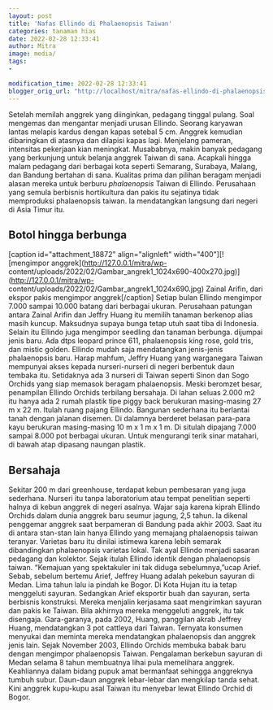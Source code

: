 ```yaml
---
layout: post
title: 'Nafas Ellindo di Phalaenopsis Taiwan'
categories: tanaman hias
date: 2022-02-28 12:33:41
author: Mitra
image: media/
tags:
- 

modification_time: 2022-02-28 12:33:41
blogger_orig_url: "http://localhost/mitra/nafas-ellindo-di-phalaenopsis-taiwan.html"
---
```


Setelah memilah anggrek yang diinginkan, pedagang tinggal pulang. Soal
mengemas dan mengantar menjadi urusan Ellindo. Seorang karyawan lantas melapis
kardus dengan kapas setebal 5 cm. Anggrek kemudian dibaringkan di atasnya dan
dilapisi kapas lagi. Menjelang pameran, intensitas pekerjaan kian meningkat.
Musababnya, makin banyak pedagang yang berkunjung untuk belanja anggrek Taiwan
di sana. Acapkali hingga malam pedagang dari berbagai kota seperti Semarang,
Surabaya, Malang, dan Bandung bertahan di sana. Kualitas prima dan pilihan
beragam menjadi alasan mereka untuk berburu _phalaenopsis_ Taiwan di Ellindo.
Perusahaan yang semula berbisnis hortikultura dan pakis itu sejatinya tidak
memproduksi phalaenopsis taiwan. Ia mendatangkan langsung dari negeri di Asia
Timur itu.

## Botol hingga berbunga

[caption id="attachment_18872" align="alignleft" width="400"][![mengimpor
anggrek](http://127.0.0.1/mitra/wp-
content/uploads/2022/02/Gambar_angrek1_1024x690-400x270.jpg)](http://127.0.0.1/mitra/wp-
content/uploads/2022/02/Gambar_angrek1_1024x690.jpg) Zainal Arifin, dari
ekspor pakis mengimpor anggrek[/caption] Setiap bulan Ellindo mengimpor 7.000
sampai 10.000 batang dari berbagai ukuran. Perusahaan patungan antara Zainal
Arifin dan Jeffry Huang itu memilih tanaman berkenop alias masih kuncup.
Maksudnya supaya bunga tetap utuh saat tiba di Indonesia. Selain itu Ellindo
juga mengimpor seedling dan tanaman berbunga. dijumpai jenis baru. Ada dtps
leopard prince 611, phalaenopsis king rose, gold tris, dan mistic golden.
Ellindo mudah saja mendatangkan jenis-jenis phalaenopsis baru. Harap mahfum,
Jeffry Huang yang warganegara Taiwan mempunyai akses kepada nurseri-nurseri di
negeri berbentuk daun tembaka itu. Setidaknya ada 3 nurseri di Taiwan seperti
Sinon dan Sogo Orchids yang siap memasok beragam phalaenopsis. Meski beromzet
besar, penampilan Ellindo Orchids terbilang bersahaja. Di lahan seluas 2.000
m2 itu hanya ada 2 rumah plastik tipe piggy back berukuran masing-masing 27 m
x 22 m. Itulah ruang pajang Ellindo. Bangunan sederhana itu berlantai tanah
dengan jalanan disemen. Di dalamnya berderet belasan para-para kayu berukuran
masing-masing 10 m x 1 m x 1 m. Di situlah dipajang 7.000 sampai 8.000 pot
berbagai ukuran. Untuk mengurangi terik sinar matahari, di bawah atap dipasang
naungan plastik.

## Bersahaja

Sekitar 200 m dari greenhouse, terdapat kebun pembesaran yang juga sederhana.
Nurseri itu tanpa laboratorium atau tempat penelitian seperti halnya di kebun
anggrek di negeri asalnya. Wajar saja karena kiprah Ellindo Orchids dalam
dunia anggrek baru seumur jagung, 2,5 tahun. Ia dikenal penggemar anggrek saat
berpameran di Bandung pada akhir 2003. Saat itu di antara stan-stan lain hanya
Ellindo yang memajang phalaenopsis taiwan teranyar. Varietas baru itu dinilai
istimewa karena lebih semarak dibandingkan phalaenopsis varietas lokal. Tak
ayal Ellindo menjadi sasaran pedagang dan kolektor. Sejak itulah Ellindo
identik dengan phalaenopsis taiwan. “Kemajuan yang spektakuler ini tak diduga
sebelumnya,”ucap Arief. Sebab, sebelum bertemu Arief, Jeffrey Huang adalah
pekebun sayuran di Medan. Lima tahun lalu ia pindah ke Bogor. Di Kota Hujan
itu ia tetap menggeluti sayuran. Sedangkan Arief eksportir buah dan sayuran,
serta berbisnis konstruksi. Mereka menjalin kerjasama saat mengirimkan sayuran
dan pakis ke Taiwan. Bila akhirnya mereka menggeluti anggrek, itu tak
disengaja. Gara-garanya, pada 2002, Huang, panggilan akrab Jeffrey Huang,
mendatangkan 3 pot cattleya dari Taiwan. Ternyata konsumen menyukai dan
meminta mereka mendatangkan phalaenopsis dan anggrek jenis lain. Sejak
November 2003, Ellindo Orchids membuka babak baru dengan mengimpor
phalaenopsis Taiwan. Pengalaman berkebun sayuran di Medan selama 8 tahun
membuatnya lihai pula memelihara anggrek. Keahliannya dalam bidang pupuk amat
bermanfaat sehingga anggreknya tumbuh subur. Daun-daun anggrek lebar-lebar dan
mengkilap tanda sehat. Kini anggrek kupu-kupu asal Taiwan itu menyebar lewat
Ellindo Orchid di Bogor.


